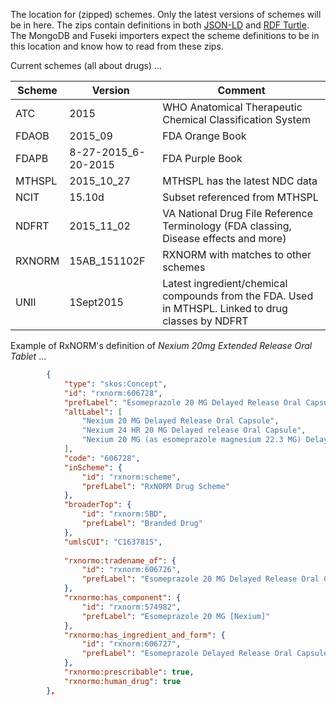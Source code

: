 The location for (zipped) schemes. Only the latest versions of schemes will be in here. The zips contain definitions in both [JSON-LD](http://www.w3.org/TR/json-ld/) and [RDF Turtle](http://www.w3.org/TR/turtle/). The MongoDB and Fuseki importers expect the scheme definitions to be in this location and know how to read from these zips.

Current schemes (all about drugs) ...

Scheme | Version | Comment
--- | --- | --- 
ATC | 2015 | WHO Anatomical Therapeutic Chemical Classification System
FDAOB | 2015_09 | FDA Orange Book
FDAPB | 8-27-2015_6-20-2015 | FDA Purple Book
MTHSPL | 2015_10_27 | MTHSPL has the latest NDC data
NCIT | 15.10d | Subset referenced from MTHSPL
NDFRT | 2015_11_02 | VA National Drug File Reference Terminology (FDA classing, Disease effects and more)
RXNORM | 15AB_151102F | RXNORM with matches to other schemes
UNII | 1Sept2015 | Latest ingredient/chemical compounds from the FDA. Used in MTHSPL. Linked to drug classes by NDFRT

Example of RxNORM's definition of _Nexium 20mg Extended Release Oral Tablet_ ...

```json
        {
            "type": "skos:Concept",
            "id": "rxnorm:606728",
            "prefLabel": "Esomeprazole 20 MG Delayed Release Oral Capsule [Nexium]",
            "altLabel": [
                "Nexium 20 MG Delayed Release Oral Capsule",
                "Nexium 24 HR 20 MG Delayed release Oral Capsule",
                "Nexium 20 MG (as esomeprazole magnesium 22.3 MG) Delayed Release Oral Capsule"
            ],
            "code": "606728",
            "inScheme": {
                "id": "rxnorm:scheme",
                "prefLabel": "RxNORM Drug Scheme"
            },
            "broaderTop": {
                "id": "rxnorm:SBD",
                "prefLabel": "Branded Drug"
            },
            "umlsCUI": "C1637815",
                        
            "rxnormo:tradename_of": {
                "id": "rxnorm:606726",
                "prefLabel": "Esomeprazole 20 MG Delayed Release Oral Capsule"
            },
            "rxnormo:has_component": {
                "id": "rxnorm:574982",
                "prefLabel": "Esomeprazole 20 MG [Nexium]"
            },
            "rxnormo:has_ingredient_and_form": {
                "id": "rxnorm:606727",
                "prefLabel": "Esomeprazole Delayed Release Oral Capsule [Nexium]"
            },
            "rxnormo:prescribable": true,
            "rxnormo:human_drug": true
        },
```


